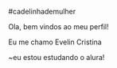 #cadelinhademulher 

Ola, bem vindos ao meu perfil!

Eu me chamo Evelin Cristina

~eu estou estudando o alura!
[](link)
